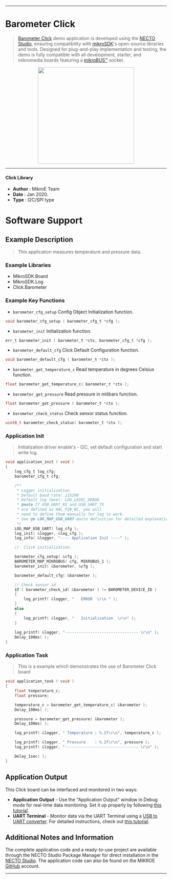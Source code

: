 
---
# Barometer Click

> [Barometer Click](https://www.mikroe.com/?pid_product=MIKROE-1817) demo application is developed using
the [NECTO Studio](https://www.mikroe.com/necto), ensuring compatibility with [mikroSDK](https://www.mikroe.com/mikrosdk)'s
open-source libraries and tools. Designed for plug-and-play implementation and testing, the demo is fully compatible with
all development, starter, and mikromedia boards featuring a [mikroBUS&trade;](https://www.mikroe.com/mikrobus) socket.

<p align="center">
  <img src="https://www.mikroe.com/?pid_product=MIKROE-1817&image=1" height=300px>
</p>

---

#### Click Library

- **Author**        : MikroE Team
- **Date**          : Jan 2020.
- **Type**          : I2C/SPI type

# Software Support

## Example Description

> This application measures temperature and pressure data. 

### Example Libraries

- MikroSDK.Board
- MikroSDK.Log
- Click.Barometer

### Example Key Functions

- `barometer_cfg_setup` Config Object Initialization function. 
```c
void barometer_cfg_setup ( barometer_cfg_t *cfg );
``` 
 
- `barometer_init` Initialization function. 
```c
err_t barometer_init ( barometer_t *ctx, barometer_cfg_t *cfg );
```

- `barometer_default_cfg` Click Default Configuration function. 
```c
void barometer_default_cfg ( barometer_t *ctx );
```

- `barometer_get_temperature_c` Read temperature in degrees Celsius function. 
```c
float barometer_get_temperature_c( barometer_t *ctx );
```
 
- `barometer_get_pressure` Read pressure in milibars function. 
```c
float barometer_get_pressure ( barometer_t *ctx );
```

- `barometer_check_status` Check sensor status function. 
```c
uint8_t barometer_check_status( barometer_t *ctx );
```

### Application Init

> Initialization driver enable's - I2C, set default configuration and start write log.

```c
void application_init ( void )
{
    log_cfg_t log_cfg;
    barometer_cfg_t cfg;

    /** 
     * Logger initialization.
     * Default baud rate: 115200
     * Default log level: LOG_LEVEL_DEBUG
     * @note If USB_UART_RX and USB_UART_TX 
     * are defined as HAL_PIN_NC, you will 
     * need to define them manually for log to work. 
     * See @b LOG_MAP_USB_UART macro definition for detailed explanation.
     */
    LOG_MAP_USB_UART( log_cfg );
    log_init( &logger, &log_cfg );
    log_info( &logger, "---- Application Init ----" );

    //  Click initialization.

    barometer_cfg_setup( &cfg );
    BAROMETER_MAP_MIKROBUS( cfg, MIKROBUS_1 );
    barometer_init( &barometer, &cfg );

    barometer_default_cfg( &barometer );

    // Check sensor id
    if ( barometer_check_id( &barometer ) != BAROMETER_DEVICE_ID )
    {
        log_printf( &logger, "   ERROR  \r\n " );
    }
    else
    {
        log_printf( &logger, "   Initialization  \r\n" );
    }
        
    log_printf( &logger, "-------------------------------- \r\n" );
    Delay_100ms( );
}
```

### Application Task

> This is a example which demonstrates the use of Barometer Click board 

```c
void application_task ( void )
{
    float temperature_c;
    float pressure;

    temperature_c = barometer_get_temperature_c( &barometer );
    Delay_100ms( );

    pressure = barometer_get_pressure( &barometer );
    Delay_100ms( );

    log_printf( &logger, " Temperature : %.2f\r\n", temperature_c );

    log_printf( &logger, " Pressure    : %.2f\r\n", pressure );
    log_printf( &logger, "-------------------------------- \r\n" );

    Delay_1sec( );
}
```

## Application Output

This Click board can be interfaced and monitored in two ways:
- **Application Output** - Use the "Application Output" window in Debug mode for real-time data monitoring.
Set it up properly by following [this tutorial](https://www.youtube.com/watch?v=ta5yyk1Woy4).
- **UART Terminal** - Monitor data via the UART Terminal using
a [USB to UART converter](https://www.mikroe.com/click/interface/usb?interface*=uart,uart). For detailed instructions,
check out [this tutorial](https://help.mikroe.com/necto/v2/Getting%20Started/Tools/UARTTerminalTool).

## Additional Notes and Information

The complete application code and a ready-to-use project are available through the NECTO Studio Package Manager for 
direct installation in the [NECTO Studio](https://www.mikroe.com/necto). The application code can also be found on
the MIKROE [GitHub](https://github.com/MikroElektronika/mikrosdk_click_v2) account.

---
